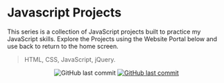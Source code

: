 # Javascript Projects

This series is a collection of JavaScript projects built to practice my JavaScript skills.
Explore the Projects using the Website Portal below and use back to return to the home screen.

> HTML, CSS, JavaScript, jQuery.

<p align="center">
<img alt="GitHub last commit" src="https://img.shields.io/github/last-commit/mogrady-professional/JavaScript-Projects">
<a href="https://mogrady-professional.github.io/JavaScript-Projects/index.html"><img alt="GitHub last commit" src="https://img.shields.io/badge/Version%201.0-Launch%20Website-green"></a>

  </p>
